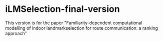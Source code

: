 # iLMSelection-final-version
This version is for the paper "Familiarity-dependent computational modelling of indoor landmarkselection for route communication: a ranking approach"

